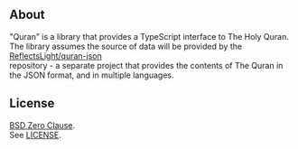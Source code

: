 ## About

"Quran" is a library that provides a TypeScript interface to The Holy Quran. <br>
The library assumes the source of data will be provided by the
[ReflectsLight/quran-json](https://github.com/ReflectsLight/quran-json) <br>
repository - a separate project that provides the contents of The Quran in <br>
the JSON format, and in multiple languages.

## License

[BSD Zero Clause](https://choosealicense.com/licenses/0bsd/).
<br>
See [LICENSE](./LICENSE).


